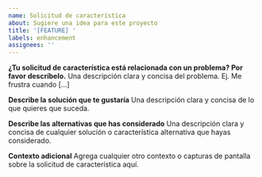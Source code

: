 ```yaml
---
name: Solicitud de característica
about: Sugiere una idea para este proyecto
title: '[FEATURE] '
labels: enhancement
assignees: ''
---
```


**¿Tu solicitud de característica está relacionada con un problema? Por favor descríbelo.**
Una descripción clara y concisa del problema. Ej. Me frustra cuando [...]

**Describe la solución que te gustaría**
Una descripción clara y concisa de lo que quieres que suceda.

**Describe las alternativas que has considerado**
Una descripción clara y concisa de cualquier solución o característica alternativa que hayas considerado.

**Contexto adicional**
Agrega cualquier otro contexto o capturas de pantalla sobre la solicitud de característica aquí. 